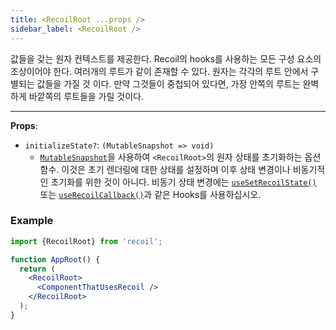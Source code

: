 ```yaml
---
title: <RecoilRoot ...props />
sidebar_label: <RecoilRoot />
---
```


값들을 갖는 원자 컨텍스트를 제공한다. Recoil의 hooks를 사용하는 모든 구성 요소의 조상이어야 한다. 여러개의 루트가 같이 존재할 수 있다. 원자는 각각의 루트 안에서 구별되는 값들을 가질 것 이다. 만약 그것들이 중첩되어 있다면, 가장 안쪽의 루트는 완벽하게 바깥쪽의 루트들을 가릴 것이다.

---

**Props**:

- `initializeState?`: `(MutableSnapshot => void)`
  - [`MutableSnapshot`](/docs/api-reference/core/Snapshot#transforming-snapshots)을 사용하여 `<RecoilRoot>`의 원자 상태를 초기화하는 옵션 함수. 이것은 초기 렌더링에 대한 상태를 설정하며 이후 상태 변경이나 비동기적인 초기화를 위한 것이 아니다. 비동기 상태 변경에는 [`useSetRecoilState()`](/docs/api-reference/core/useSetRecoilState) 또는 [`useRecoilCallback()`](/docs/api-reference/core/useRecoilCallback)과 같은 Hooks를 사용하십시오.

### Example

```jsx
import {RecoilRoot} from 'recoil';

function AppRoot() {
  return (
    <RecoilRoot>
      <ComponentThatUsesRecoil />
    </RecoilRoot>
  );
}
```
